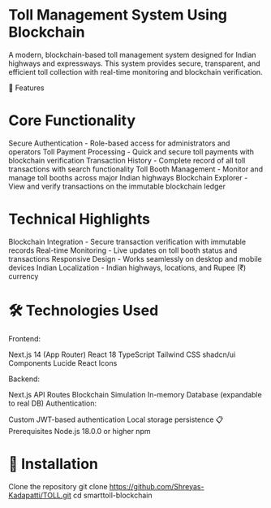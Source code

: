 # Toll Management System Using Blockchain 
A modern, blockchain-based toll management system designed for Indian highways and expressways. This system provides secure, transparent, and efficient toll collection with real-time monitoring and blockchain verification.

🚗 Features
# Core Functionality
Secure Authentication - Role-based access for administrators and operators
Toll Payment Processing - Quick and secure toll payments with blockchain verification
Transaction History - Complete record of all toll transactions with search functionality
Toll Booth Management - Monitor and manage toll booths across major Indian highways
Blockchain Explorer - View and verify transactions on the immutable blockchain ledger



# Technical Highlights
Blockchain Integration - Secure transaction verification with immutable records
Real-time Monitoring - Live updates on toll booth status and transactions
Responsive Design - Works seamlessly on desktop and mobile devices
Indian Localization - Indian highways, locations, and Rupee (₹) currency



# 🛠️ Technologies Used
Frontend:

Next.js 14 (App Router)
React 18
TypeScript
Tailwind CSS
shadcn/ui Components
Lucide React Icons


Backend:

Next.js API Routes
Blockchain Simulation
In-memory Database (expandable to real DB)
Authentication:

Custom JWT-based authentication
Local storage persistence
📋 Prerequisites
Node.js 18.0.0 or higher
npm 



# 🚀 Installation
Clone the repository
git clone https://github.com/Shreyas-Kadapatti/TOLL.git
cd smarttoll-blockchain
